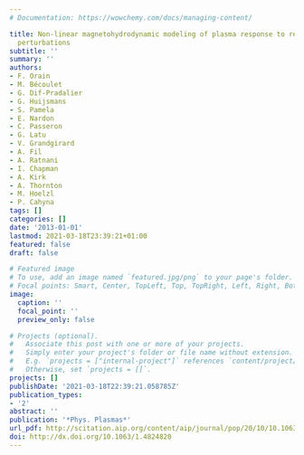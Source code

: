 ```yaml
---
# Documentation: https://wowchemy.com/docs/managing-content/

title: Non-linear magnetohydrodynamic modeling of plasma response to resonant magnetic
  perturbations
subtitle: ''
summary: ''
authors:
- F. Orain
- M. Bécoulet
- G. Dif-Pradalier
- G. Huijsmans
- S. Pamela
- E. Nardon
- C. Passeron
- G. Latu
- V. Grandgirard
- A. Fil
- A. Ratnani
- I. Chapman
- A. Kirk
- A. Thornton
- M. Hoelzl
- P. Cahyna
tags: []
categories: []
date: '2013-01-01'
lastmod: 2021-03-18T23:39:21+01:00
featured: false
draft: false

# Featured image
# To use, add an image named `featured.jpg/png` to your page's folder.
# Focal points: Smart, Center, TopLeft, Top, TopRight, Left, Right, BottomLeft, Bottom, BottomRight.
image:
  caption: ''
  focal_point: ''
  preview_only: false

# Projects (optional).
#   Associate this post with one or more of your projects.
#   Simply enter your project's folder or file name without extension.
#   E.g. `projects = ["internal-project"]` references `content/project/deep-learning/index.md`.
#   Otherwise, set `projects = []`.
projects: []
publishDate: '2021-03-18T22:39:21.058785Z'
publication_types:
- '2'
abstract: ''
publication: '*Phys. Plasmas*'
url_pdf: http://scitation.aip.org/content/aip/journal/pop/20/10/10.1063/1.4824820
doi: http://dx.doi.org/10.1063/1.4824820
---
```

